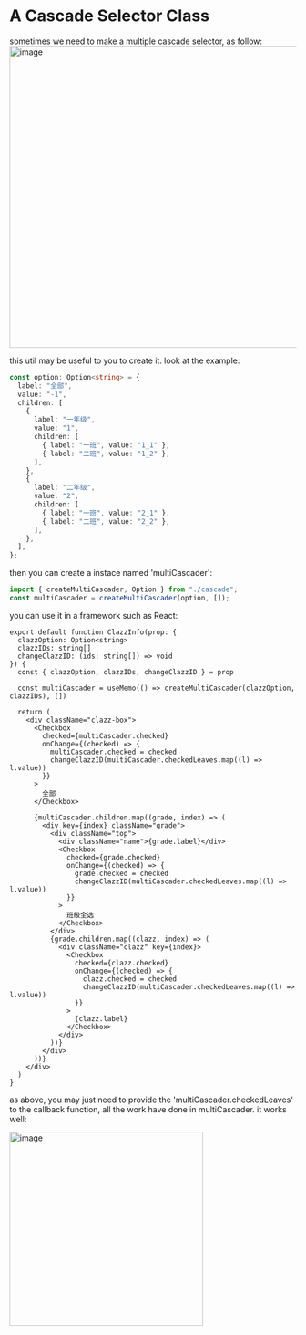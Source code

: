# A Cascade Selector Class

sometimes we need to make a multiple cascade selector, as follow:
<img width="529" alt="image" src="https://user-images.githubusercontent.com/76041600/233778032-245bdc6c-37da-488c-a73b-777416c8b2ee.png">

this util may be useful to you to create it. look at the example:
```typescript
const option: Option<string> = {
  label: "全部",
  value: "-1",
  children: [
    {
      label: "一年级",
      value: "1",
      children: [
        { label: "一班", value: "1_1" },
        { label: "二班", value: "1_2" },
      ],
    },
    {
      label: "二年级",
      value: "2",
      children: [
        { label: "一班", value: "2_1" },
        { label: "二班", value: "2_2" },
      ],
    },
  ],
};
```
then you can create a instace named 'multiCascader':
```typescript
import { createMultiCascader, Option } from "./cascade";
const multiCascader = createMultiCascader(option, []);
```
you can use it in a framework such as React:
```tsx
export default function ClazzInfo(prop: {
  clazzOption: Option<string>
  clazzIDs: string[]
  changeClazzID: (ids: string[]) => void
}) {
  const { clazzOption, clazzIDs, changeClazzID } = prop

  const multiCascader = useMemo(() => createMultiCascader(clazzOption, clazzIDs), [])

  return (
    <div className="clazz-box">
      <Checkbox
        checked={multiCascader.checked}
        onChange={(checked) => {
          multiCascader.checked = checked
          changeClazzID(multiCascader.checkedLeaves.map((l) => l.value))
        }}
      >
        全部
      </Checkbox>

      {multiCascader.children.map((grade, index) => (
        <div key={index} className="grade">
          <div className="top">
            <div className="name">{grade.label}</div>
            <Checkbox
              checked={grade.checked}
              onChange={(checked) => {
                grade.checked = checked
                changeClazzID(multiCascader.checkedLeaves.map((l) => l.value))
              }}
            >
              班级全选
            </Checkbox>
          </div>
          {grade.children.map((clazz, index) => (
            <div className="clazz" key={index}>
              <Checkbox
                checked={clazz.checked}
                onChange={(checked) => {
                  clazz.checked = checked
                  changeClazzID(multiCascader.checkedLeaves.map((l) => l.value))
                }}
              >
                {clazz.label}
              </Checkbox>
            </div>
          ))}
        </div>
      ))}
    </div>
  )
}
```
as above, you may just need to provide the 'multiCascader.checkedLeaves' to the callback function, all the work have done in multiCascader. it works well:

<img width="340" alt="image" src="https://user-images.githubusercontent.com/76041600/233779120-294e36e6-7249-4922-9719-325e41a55751.png">

